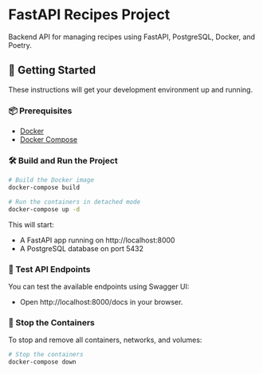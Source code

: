 # FastAPI Recipes Project

Backend API for managing recipes using FastAPI, PostgreSQL, Docker, and Poetry.

## 🚀 Getting Started

These instructions will get your development environment up and running.

### 📦 Prerequisites

- [Docker](https://www.docker.com/)
- [Docker Compose](https://docs.docker.com/compose/)

### 🛠️ Build and Run the Project

```bash
# Build the Docker image
docker-compose build

# Run the containers in detached mode
docker-compose up -d

```

This will start:

- A FastAPI app running on http://localhost:8000
- A PostgreSQL database on port 5432

### 🧪 Test API Endpoints

You can test the available endpoints using Swagger UI:

- Open http://localhost:8000/docs in your browser.

### 🛑 Stop the Containers

To stop and remove all containers, networks, and volumes:

```bash
# Stop the containers
docker-compose down

```